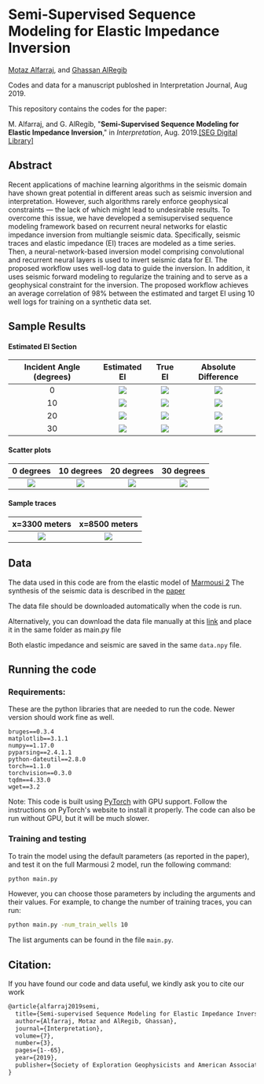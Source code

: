 # Semi-Supervised Sequence Modeling for Elastic Impedance Inversion
[Motaz Alfarraj](http://www.motaz.me), and [Ghassan AlRegib](http://www.ghassanalregib.info)

Codes and data for a manuscript publoshed in Interpretation Journal, Aug 2019. 

This repository contains the codes for the paper: 

M. Alfarraj, and G. AlRegib, "**Semi-Supervised Sequence Modeling for Elastic Impedance Inversion**," in *Interpretation*, Aug. 2019.[[SEG Digital Library]](https://library.seg.org/doi/abs/10.1190/int-2018-0250.1)


## Abstract
Recent applications of machine learning algorithms in the seismic domain have shown great potential in different areas such as seismic inversion and interpretation. However, such algorithms rarely enforce geophysical constraints — the lack of which might lead to undesirable results. To overcome this issue, we have developed a semisupervised sequence modeling framework based on recurrent neural networks for elastic impedance inversion from multiangle seismic data. Specifically, seismic traces and elastic impedance (EI) traces are modeled as a time series. Then, a neural-network-based inversion model comprising convolutional and recurrent neural layers is used to invert seismic data for EI. The proposed workflow uses well-log data to guide the inversion. In addition, it uses seismic forward modeling to regularize the training and to serve as a geophysical constraint for the inversion. The proposed workflow achieves an average correlation of 98% between the estimated and target EI using 10 well logs for training on a synthetic data set.

## Sample Results 

#### Estimated EI Section
Incident Angle (degrees)|Estimated EI|True EI|Absolute Difference|
|:--:|:--:|:--:|:--:|
0|![](https://github.com/olivesgatech/Elastic-Impedance-Inversion-Using-Recurrent-Neural-Networks/blob/master/images/EI_inv_0.png)| ![](https://github.com/olivesgatech/Elastic-Impedance-Inversion-Using-Recurrent-Neural-Networks/blob/master/images/EI_0.png) | ![](https://github.com/olivesgatech/Elastic-Impedance-Inversion-Using-Recurrent-Neural-Networks/blob/master/images/EI_diff_0.png)
10|![](https://github.com/olivesgatech/Elastic-Impedance-Inversion-Using-Recurrent-Neural-Networks/blob/master/images/EI_inv_1.png)| ![](https://github.com/olivesgatech/Elastic-Impedance-Inversion-Using-Recurrent-Neural-Networks/blob/master/images/EI_1.png) | ![](https://github.com/olivesgatech/Elastic-Impedance-Inversion-Using-Recurrent-Neural-Networks/blob/master/images/EI_diff_1.png)
20|![](https://github.com/olivesgatech/Elastic-Impedance-Inversion-Using-Recurrent-Neural-Networks/blob/master/images/EI_inv_2.png)| ![](https://github.com/olivesgatech/Elastic-Impedance-Inversion-Using-Recurrent-Neural-Networks/blob/master/images/EI_2.png) | ![](https://github.com/olivesgatech/Elastic-Impedance-Inversion-Using-Recurrent-Neural-Networks/blob/master/images/EI_diff_2.png)
30|![](https://github.com/olivesgatech/Elastic-Impedance-Inversion-Using-Recurrent-Neural-Networks/blob/master/images/EI_inv_3.png)| ![](https://github.com/olivesgatech/Elastic-Impedance-Inversion-Using-Recurrent-Neural-Networks/blob/master/images/EI_3.png) | ![](https://github.com/olivesgatech/Elastic-Impedance-Inversion-Using-Recurrent-Neural-Networks/blob/master/images/EI_diff_3.png)

#### Scatter plots 
|0 degrees|10 degrees|20 degrees|30 degrees|
|:--:|:--:|:--:|:--:|
| ![](https://github.com/olivesgatech/Elastic-Impedance-Inversion-Using-Recurrent-Neural-Networks/blob/master/images/Scatter_0.png) | ![](https://github.com/olivesgatech/Elastic-Impedance-Inversion-Using-Recurrent-Neural-Networks/blob/master/images/Scatter_1.png) | ![](https://github.com/olivesgatech/Elastic-Impedance-Inversion-Using-Recurrent-Neural-Networks/blob/master/images/Scatter_2.png) | ![](https://github.com/olivesgatech/Elastic-Impedance-Inversion-Using-Recurrent-Neural-Networks/blob/master/images/Scatter_3.png) 

#### Sample traces 
|x=3300 meters|x=8500 meters|
|:--:|:--:|
| ![](https://github.com/olivesgatech/Elastic-Impedance-Inversion-Using-Recurrent-Neural-Networks/blob/master/images/EI_trace_3300m.png) | ![](https://github.com/olivesgatech/Elastic-Impedance-Inversion-Using-Recurrent-Neural-Networks/blob/master/images/EI_trace_8500m.png)

## Data 
The data used in this code are from the elastic model of [Marmousi 2](https://library.seg.org/doi/abs/10.1190/1.1817083)
The synthesis of the seismic data is described in the [paper](https://library.seg.org/doi/abs/10.1190/int-2018-0250.1) 

The data file should be downloaded automatically when the code is run.

Alternatively, you can download the data file manually at this [link](https://www.dropbox.com/s/66u2hbbrvc15lyp/data.npy?raw=1) and place it in the same folder as main.py file 

Both elastic impedance and seismic are saved in the same `data.npy` file.

## Running the code

### Requirements: 
These are the python libraries that are needed to run the code. Newer version should work fine as well. 
```
bruges==0.3.4
matplotlib==3.1.1
numpy==1.17.0
pyparsing==2.4.1.1
python-dateutil==2.8.0
torch==1.1.0
torchvision==0.3.0
tqdm==4.33.0
wget==3.2
```
Note: This code is built using [PyTorch](https://pytorch.org/) with GPU support. Follow the instructions on PyTorch's website to install it properly. The code can also be run without GPU, but it will be much slower. 

### Training and testing

To train the model using the default parameters (as reported in the paper), and test it on the full Marmousi 2 model, run the following command: 

```bash 
python main.py
```
 However, you can choose those parameters by including the arguments and their values. For example, to change the number of training traces, you can run: 
 
```bash 
python main.py -num_train_wells 10
```

The list arguments can be found in the file `main.py`.  



## Citation: 

If you have found our code and data useful, we kindly ask you to cite our work 
```tex
@article{alfarraj2019semi,
  title={Semi-supervised Sequence Modeling for Elastic Impedance Inversion},
  author={Alfarraj, Motaz and AlRegib, Ghassan},
  journal={Interpretation},
  volume={7},
  number={3},
  pages={1--65},
  year={2019},
  publisher={Society of Exploration Geophysicists and American Association of Petroleum~…}
}

```
